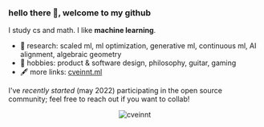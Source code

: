 ### hello there 👋, welcome to my github

I study cs and math. I like **machine learning**. 

- 🔭 research: scaled ml, ml optimization, generative ml, continuous ml, AI alignment, algebraic geometry
- 🌱 hobbies: product & software design, philosophy, guitar, gaming
- 🖋️ more links: [cveinnt.ml](https://cveinnt.ml)

I've _recently started_ (may 2022) participating in the open source community; feel free to reach out if you want to collab!
<p align="center"> <img src="https://github-readme-stats.vercel.app/api?username=cveinnt&hide=stars,issues&count_private=false&show_icons=true&theme=tokyonight" alt="cveinnt" />
  
<!-- [![Vincent's Github Stats](https://github-readme-stats.vercel.app/api?username=cveinnt&hide=stars,issues&count_private=false&show_icons=true&theme=tokyonight)](https://github.com/anuraghazra/github-readme-stats) -->

<!-- [![Top Langs](https://github-readme-stats.vercel.app/api/top-langs/?username=cveinnt&layout=compact&theme=tokyonight&langs_count=10)](https://github.com/anuraghazra/github-readme-stats) -->
